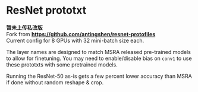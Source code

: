 # ResNet prototxt
**暂未上传私改版**  
Fork from **https://github.com/antingshen/resnet-protofiles**  
Current config for 8 GPUs with 32 mini-batch size each.

The layer names are designed to match MSRA released pre-trained models to allow for finetuning. You may need to enable/disable bias on `conv1` to use these prototxts with some pretrained models. 

Running the ResNet-50 as-is gets a few percent lower accuracy than MSRA if done without random reshape & crop. 
